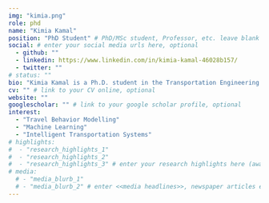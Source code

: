 ```yaml
---
img: "kimia.png"
role: phd
name: "Kimia Kamal"
position: "PhD Student" # PhD/MSc student, Professor, etc. leave blank if not applicable
social: # enter your social media urls here, optional
  - github: ""
  - linkedin: https://www.linkedin.com/in/kimia-kamal-46028b157/
  - twitter: ""
# status: ""
bio: "Kimia Kamal is a Ph.D. student in the Transportation Engineering program at Ryerson University, Toronto. She received her B.Sc. in Civil Engineering from [Isfahan University of Technology](https://www.iut.ac.ir/en/danshgah-snty-asfhan), Iran and M.Sc in Transportation Planning from [Sharif University of Technology](http://www.sharif.ir/web/en/), Iran. She started her Ph.D. in January 2021 under the supervision of Dr. Bilal Farooq." # enter your short bio here (markdown format compatible)
cv: "" # link to your CV online, optional
website: ""
googlescholar: "" # link to your google scholar profile, optional
interest:
  - "Travel Behavior Modelling"
  - "Machine Learning"
  - "Intelligent Transportation Systems"
# highlights:
#  - "research_highlights_1"
#  - "research_highlights_2"
#  - "research_highlights_3" # enter your research highlights here (awards, achievements, etc.), optional
# media:
  # - "media_blurb_1"
  # - "media_blurb_2" # enter <<media headlines>>, newspaper articles etc...
---
```

